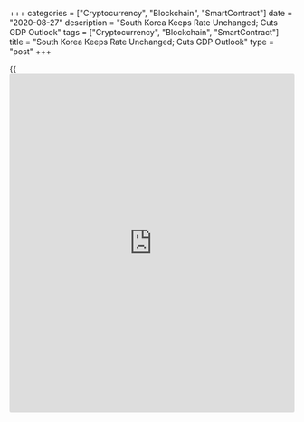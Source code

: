 +++
categories = ["Cryptocurrency", "Blockchain", "SmartContract"]
date = "2020-08-27"
description = "South Korea Keeps Rate Unchanged; Cuts GDP Outlook"
tags = ["Cryptocurrency", "Blockchain", "SmartContract"]
title = "South Korea Keeps Rate Unchanged; Cuts GDP Outlook"
type = "post"
+++

{{<iframe id="large-banner" src="https://www.bounty.group/#slide=15.0" width="100%" height="600" scrolling="no" style="border: 0px solid rgb(216, 221, 230); border-radius: 3px;">}}

South Korea's central bank left its key interest rates unchanged at a
record low and downgraded its GDP outlook as authorities enhanced
[coronavirus][1] containment measures.

The Monetary Policy Board of the Bank of Korea decided to hold its key
[policy](https://www.fintechee.com/policy/) rate at 0.50 percent.

As economic growth is expected to be sluggish and inflationary pressures
on the demand side are forecast to remain weak due to the covid-19
pandemic, the Board will maintain its accommodative monetary [policy](https://www.fintechee.com/policy/)
stance, the bank said in a statement on Thursday.

Policymakers observed that the recovery of domestic growth is likely to
be slower than previously forecast due to the domestic resurgence of
Covid-19.

The bank forecast the [economy][2] to shrink 1.3 percent this year
instead of 0.2 percent projected previously. Uncertainties around the
future path of GDP growth are also judged to be very high, the bank
said.

At the same time, inflation outlook was lifted to 0.4 percent from 0.3
percent.

It is forecast that consumer price inflation and core inflation will run
at the mid-zero percent level this year, reflecting prolonged effects
from the drop in global oil prices and weak demand-side inflationary
pressures.

With little space left for more [policy](https://www.fintechee.com/policy/) rate cuts, the BoK is more likely
to turn to unconventional measures, Alex Holmes, an economist at Capital
Economics, said.

Given that the Bank has already made a vague commitment to reduce
"excess volatility" in long term bond yields, the most likely next step
is an explicit yield target, which would be more effective in driving
down long-term yields and supporting the economy, Holmes added.

For comments and feedback [contact](https://www.playgroundfx.com/contact/): editorial@rtt[news](https://www.letsplayfx.com/blog/forex-news-website/).com

[Economic News][2]

 **What parts of the world are seeing the best (and worst) economic
performances lately? Click[here][3] to check out our [Econ Scorecard][3]
and find out! See up-to-the-moment [ranking](https://www.playgroundfx.com/blog/crypto-exchange-ranking/)s for the best and worst
performers in [GDP][4], [unemployment rate][5], [inflation][6] and much
more.**

   1. www.rtt[news](https://www.letsplayfx.com/blog/forex-news-website/).com/list/coronavirus.aspx
   2. www.rtt[news](https://www.letsplayfx.com/blog/forex-news-website/).com/Content/EconomicNews.aspx
   3. www.rtt[news](https://www.letsplayfx.com/blog/forex-news-website/).com/economic-scorecard/world-rank/retail-sales/highest-performance.aspx
   4. www.rtt[news](https://www.letsplayfx.com/blog/forex-news-website/).com/economic-scorecard/world-rank/GDP/highest-performance.aspx
   5. www.rtt[news](https://www.letsplayfx.com/blog/forex-news-website/).com/economic-scorecard/world-rank/unemployment-rate/lowest-performance.aspx
   6. www.rtt[news](https://www.letsplayfx.com/blog/forex-news-website/).com/economic-scorecard/world-rank/CPI/highest-performance.aspx